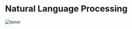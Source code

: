 # Natural Language Processing
![tenor](https://user-images.githubusercontent.com/67474818/133130598-d262477a-3e83-477a-a6ea-a9fa9d08e02b.gif)

